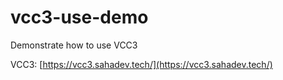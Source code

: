 # vcc3-use-demo

Demonstrate how to use VCC3

VCC3: [https://vcc3.sahadev.tech/](https://vcc3.sahadev.tech/)
